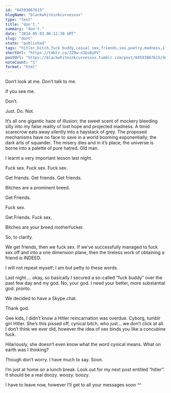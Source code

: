 ```yaml
---
id: "84593067615"
blogName: "blackwhiteinkcurvesxxx"
type: "text"
title: "don't."
summary: "don't."
date: "2014-05-03 06:12:30 GMT"
slug: "dont"
state: "published"
tags: "hitler,bitch,fuck buddy,casual sex,friends,sex,poetry,madness,illusion"
shortUrl: "https://tmblr.co/ZZ0w-n1Eo8yPV"
postUrl: "https://blackwhiteinkcurvesxxx.tumblr.com/post/84593067615/dont"
noteCount: "1"
format: "html"
---
```


Don’t look at me. Don’t talk to me.

If you see me.

Don’t.

Just. Do. Not. 

It’s all one gigantic haze of illusion; the sweet scent of mockery bleeding silly into my false reality of lost hope and projected madness. A timid scarecrow eats away silently into a haystack of grey. The proposed mechanisms have no face to save in a world booming exponentially; the dark arts of squander. The misery dies and in it’s place; the universe is borne into a palette of pure hatred. Old man. 

I learnt a very important lesson last night.

Fuck sex. Fuck sex. Fuck sex.

Get friends. Get friends. Get friends.

Bitches are a prominent breed.

Get Friends.

Fuck sex.

Get Friends. Fuck sex.

Bitches are your breed motherfucker.

So, to clarify. 

We get friends, then we fuck sex. If we’ve successfully managed to fuck sex off and into a one dimension plane, then the tireless work of obtaining a friend is INDEED.

I will not repeat myself; I am but petty to these words.

Last night…. okay, so basically I secured a so-called “fuck buddy” over the past few day and my god. No, your god. I need your better, more substantial god. pronto. 

We decided to have a Skype chat. 

Thank god.

Gee kids, I didn’t know a Hitler reincarnation was overdue. Cyborg, tumblr girl Hitler. She’s this pissed off, cynical bitch, who just… we don’t click at all. I don’t think we ever did, however the idea of sex binds you like a concubine fuck.

Hilariously, she doesn’t even know what the word cynical means. What on earth was I thinking?

Though don’t worry. I have much to say. Soon.

I’m just at home on a lunch break. Look out for my next post entitled “hitler”. It should be a real doozy. woozy. boozy.

I have to leave now, however I’ll get to all your messages soon ^^